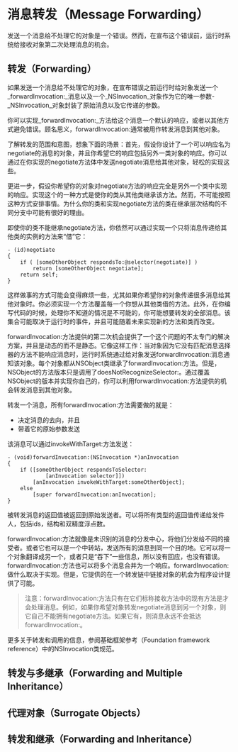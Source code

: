 # 消息转发（Message Forwarding）

发送一个消息给不处理它的对象是一个错误。然而，在宣布这个错误前，运行时系统给接收对象第二次处理消息的机会。

## 转发（Forwarding）

如果发送一个消息给不处理它的对象，在宣布错误之前运行时给对象发送一个_forwardInvocation:_消息以及一个_NSInvocation_对象作为它的唯一参数-_NSInvocation_对象封装了原始消息以及它传递的参数。

你可以实现_forwardInvocation:_方法给这个消息一个默认的响应，或者以其他方式避免错误。顾名思义，forwardInvocation:通常被用作转发消息到其他对象。

了解转发的范围和意图，想象下面的场景：首先，假设你设计了一个可以响应名为negotiate的消息的对象，并且你希望它的响应包括另外一类对象的响应。你可以通过在你实现的negotiate方法体中发送negotiate消息给其他对象，轻松的实现这些。

更进一步，假设你希望你的对象对negotiate方法的响应完全是另外一个类中实现的响应。实现这个的一种方式是使你的类从其他类继承该方法。然而，不可能按照这种方式安排事情。为什么你的类和实现negotiate方法的类在继承层次结构的不同分支中可能有很好的理由。

即使你的类不能继承negotiate方法，你依然可以通过实现一个只将消息传递给其他类的实例的方法来“借”它：

```
- (id)negotiate
{
    if ( [someOtherObject respondsTo:@selector(negotiate)] )
        return [someOtherObject negotiate];
    return self;
}
```

这样做事的方式可能会变得麻烦一些，尤其如果你希望你的对象传递很多消息给其他对象时。你必须实现一个方法覆盖每一个你想从其他类借的方法。此外，在你编写代码的时候，处理你不知道的情况是不可能的，你可能想要转发的全部消息。该集合可能取决于运行时的事件，并且可能随着未来实现新的方法和类而改变。

forwardInvocation:方法提供的第二次机会提供了一个这个问题的不太专门的解决方案，并且是动态的而不是静态。它像这样工作：当对象因为它没有匹配消息选择器的方法不能响应消息时，运行时系统通过给对象发送forwardInvocation:消息通知该对象。每个对象都从NSObject类继承了forwardInvocation:方法。但是，NSObject的方法版本只是调用了doesNotRecognizeSelector:。通过覆盖NSObject的版本并实现你自己的，你可以利用forwardInvocation:方法提供的机会转发消息到其他对象。

转发一个消息，所有forwardInvocation:方法需要做的就是：

* 决定消息的去向，并且
* 带着它的原始参数发送

该消息可以通过invokeWithTarget:方法发送：

```
- (void)forwardInvocation:(NSInvocation *)anInvocation
{
    if ([someOtherObject respondsToSelector:
            [anInvocation selector]])
        [anInvocation invokeWithTarget:someOtherObject];
    else
        [super forwardInvocation:anInvocation];
}
```

被转发消息的返回值被返回到原始发送者。可以将所有类型的返回值传递给发件人，包括ids，结构和双精度浮点数。

forwardInvocation:方法就像是未识别的消息的分发中心，将他们分发给不同的接受者。或者它也可以是一个中转站，发送所有的消息到同一个目的地。它可以将一个对象翻译成另一个，或者只是“吞下”一些信息，所以没有回应，也没有错误。forwardInvocation:方法也可以将多个消息合并为一个响应。forwardInvocation:做什么取决于实现。但是，它提供的在一个转发链中链接对象的机会为程序设计提供了可能。

> 注意：forwardInvocation:方法只有在它们标称接收方法中的现有方法是才会处理消息。例如，如果你希望对象转发negotiate消息到另一个对象，则它自己不能拥有negotiate方法。如果它有，则消息永远不会抵达forwardInvocation:。

更多关于转发和调用的信息，参阅基础框架参考（Foundation framework reference）中的NSInvocation类规范。

## 转发与多继承（Forwarding and Multiple Inheritance）



## 代理对象（Surrogate Objects）

## 转发和继承（Forwarding and Inheritance）



